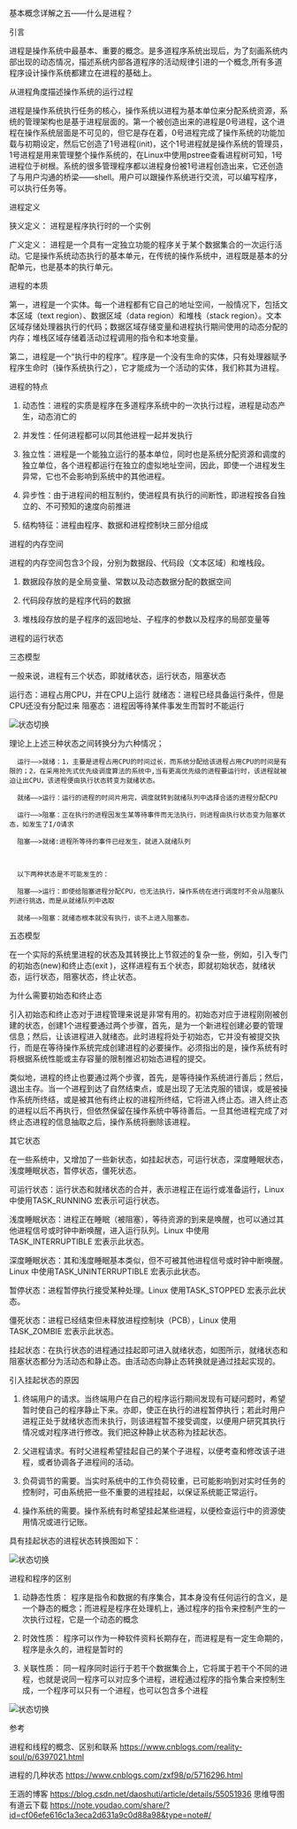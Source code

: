 基本概念详解之五——什么是进程？


引言

进程是操作系统中最基本、重要的概念。是多道程序系统出现后，为了刻画系统内部出现的动态情况，描述系统内部各道程序的活动规律引进的一个概念,所有多道程序设计操作系统都建立在进程的基础上。


从进程角度描述操作系统的运行过程

进程是操作系统执行任务的核心，操作系统以进程为基本单位来分配系统资源，系统的管理架构也是基于进程层面的。第一个被创造出来的进程是0号进程，这个进程在操作系统层面是不可见的，但它是存在着，0号进程完成了操作系统的功能加载与初期设定，然后它创造了1号进程(init)，这个1号进程就是操作系统的管理员，1号进程是用来管理整个操作系统的，在Linux中使用pstree查看进程树可知，1号进程位于树根。系统的很多管理程序都以进程身份被1号进程创造出来，它还创造了与用户沟通的桥梁——shell。用户可以跟操作系统进行交流，可以编写程序，可以执行任务等。



进程定义


狭义定义： 进程是程序执行时的一个实例

广义定义： 进程是一个具有一定独立功能的程序关于某个数据集合的一次运行活动。它是操作系统动态执行的基本单元，在传统的操作系统中，进程既是基本的分配单元，也是基本的执行单元。  

进程的本质

第一，进程是一个实体。每一个进程都有它自己的地址空间，一般情况下，包括文本区域（text region）、数据区域（data region）和堆栈（stack region）。文本区域存储处理器执行的代码；数据区域存储变量和进程执行期间使用的动态分配的内存；堆栈区域存储着活动过程调用的指令和本地变量。

第二，进程是一个“执行中的程序”。程序是一个没有生命的实体，只有处理器赋予程序生命时（操作系统执行之），它才能成为一个活动的实体，我们称其为进程。


进程的特点

1. 动态性：进程的实质是程序在多道程序系统中的一次执行过程，进程是动态产生，动态消亡的
 
2. 并发性：任何进程都可以同其他进程一起并发执行

3. 独立性：进程是一个能独立运行的基本单位，同时也是系统分配资源和调度的独立单位，各个进程都运行在独立的虚拟地址空间，因此，即使一个进程发生异常，它也不会影响到系统中的其他进程。

4. 异步性：由于进程间的相互制约，使进程具有执行的间断性，即进程按各自独立的、不可预知的速度向前推进

5. 结构特征：进程由程序、数据和进程控制块三部分组成

进程的内存空间

进程的内存空间包含3个段，分别为数据段、代码段（文本区域）和堆栈段。 

1. 数据段存放的是全局变量、常数以及动态数据分配的数据空间
	
2. 代码段存放的是程序代码的数据
	
3. 堆栈段存放的是子程序的返回地址、子程序的参数以及程序的局部变量等


进程的运行状态

三态模型

一般来说，进程有三个状态，即就绪状态，运行状态，阻塞状态

运行态：进程占用CPU，并在CPU上运行
就绪态：进程已经具备运行条件，但是CPU还没有分配过来
阻塞态：进程因等待某件事发生而暂时不能运行

![状态切换](./imgs/2018_06_05_x_001.png)


理论上上述三种状态之间转换分为六种情况；

      运行——>就绪：1，主要是进程占用CPU的时间过长，而系统分配给该进程占用CPU的时间是有限的；2，在采用抢先式优先级调度算法的系统中,当有更高优先级的进程要运行时，该进程就被迫让出CPU，该进程便由执行状态转变为就绪状态。

      就绪——>运行：运行的进程的时间片用完，调度就转到就绪队列中选择合适的进程分配CPU

      运行——>阻塞：正在执行的进程因发生某等待事件而无法执行，则进程由执行状态变为阻塞状态，如发生了I/O请求

      阻塞——>就绪:进程所等待的事件已经发生，就进入就绪队列

 

      以下两种状态是不可能发生的：

      阻塞——>运行：即使给阻塞进程分配CPU，也无法执行，操作系统在进行调度时不会从阻塞队列进行挑选，而是从就绪队列中选取

      就绪——>阻塞：就绪态根本就没有执行，谈不上进入阻塞态。

五态模型

在一个实际的系统里进程的状态及其转换比上节叙述的复杂一些，例如，引入专门的初始态(new)和终止态(exit )，这样进程有五个状态，即就初始状态，就绪状态，运行状态，阻塞状态，终止状态。

为什么需要初始态和终止态

引入初始态和终止态对于进程管理来说是非常有用的。初始态对应于进程刚刚被创建的状态，创建1个进程要通过两个步骤，首先，是为一个新进程创建必要的管理信息；然后，让该进程进入就绪态。此时进程将处于初始态，它并没有被提交执行，而是在等待操作系统完成创建进程的必要操作。必须指出的是，操作系统有时将根据系统性能或主存容量的限制推迟初始态进程的提交。

类似地，进程的终止也要通过两个步骤，首先，是等待操作系统进行善后；然后，退出主存。当一个进程到达了自然结束点，或是出现了无法克服的错误，或是被操作系统所终结，或是被其他有终止权的进程所终结，它将进入终止态。进入终止态的进程以后不再执行，但依然保留在操作系统中等待善后。一旦其他进程完成了对终止态进程的信息抽取之后，操作系统将删除该进程。


其它状态

在一些系统中，又增加了一些新状态，如挂起状态，可运行状态，深度睡眠状态，浅度睡眠状态，暂停状态，僵死状态。

可运行状态：运行状态和就绪状态的合并，表示进程正在运行或准备运行，Linux 中使用TASK_RUNNING 宏表示可运行状态。

浅度睡眠状态：进程正在睡眠（被阻塞），等待资源的到来是唤醒，也可以通过其他进程信号或时钟中断唤醒，进入运行队列。Linux 中使用TASK_INTERRUPTIBLE 宏表示此状态。

深度睡眠状态：其和浅度睡眠基本类似，但不可被其他进程信号或时钟中断唤醒。Linux 中使用TASK_UNINTERRUPTIBLE 宏表示此状态。

暂停状态：进程暂停执行接受某种处理。Linux 使用TASK_STOPPED 宏表示此状态。

僵死状态：进程已经结束但未释放进程控制块（PCB），Linux 使用TASK_ZOMBIE 宏表示此状态。

挂起状态：在执行状态的进程通过挂起即可进入就绪状态，如图所示，就绪状态和阻塞状态都分为活动态和静止态。由活动态向静止态转换就是通过挂起实现的。

引入挂起状态的原因

1. 终端用户的请求。当终端用户在自己的程序运行期间发现有可疑问题时，希望暂时使自己的程序静止下来。亦即，使正在执行的进程暂停执行；若此时用户进程正处于就绪状态而未执行，则该进程暂不接受调度，以便用户研究其执行情况或对程序进行修改。我们把这种静止状态称为挂起状态。　

2. 父进程请求。有时父进程希望挂起自己的某个子进程，以便考查和修改该子进程，或者协调各子进程间的活动。

3. 负荷调节的需要。当实时系统中的工作负荷较重，已可能影响到对实时任务的控制时，可由系统把一些不重要的进程挂起，以保证系统能正常运行。

4. 操作系统的需要。操作系统有时希望挂起某些进程，以便检查运行中的资源使用情况或进行记账。

具有挂起状态的进程状态转换图如下：


![状态切换](./imgs/2018_06_05_x_002.png)



进程和程序的区别

1. 动静态性质： 程序是指令和数据的有序集合，其本身没有任何运行的含义，是一个静态的概念；而进程是程序在处理机上，通过程序的指令来控制产生的一次执行过程，它是一个动态的概念

2. 时效性质： 程序可以作为一种软件资料长期存在，而进程是有一定生命期的，程序是永久的，进程是暂时的

3. 关联性质： 同一程序同时运行于若干个数据集合上，它将属于若干个不同的进程，也就是说同一程序可以对应多个进程，进程通过程序的指令集合来控制生成，一个程序可以只有一个进程，也可以包含多个进程



![状态切换](./imgs/2018_06_05_x_003.jpg)




参考


进程和线程的概念、区别和联系        https://www.cnblogs.com/reality-soul/p/6397021.html


进程的几种状态     https://www.cnblogs.com/zxf98/p/5716296.html


王涵的博客  https://blog.csdn.net/daoshuti/article/details/55051936  思维导图有道云下载   https://note.youdao.com/share/?id=cf06efe616c1a3eca2d631a9c0d88a98&type=note#/